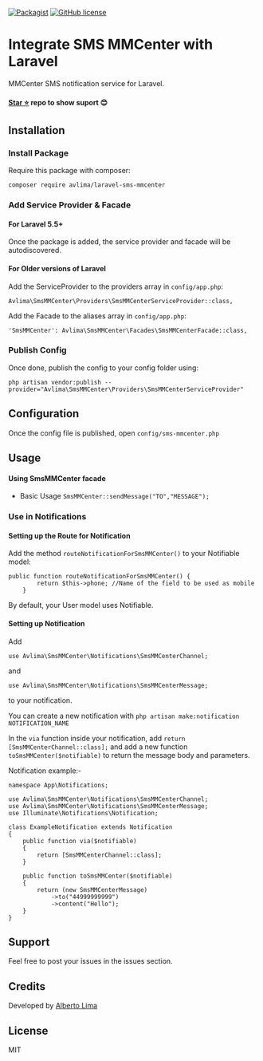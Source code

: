 [![Packagist](https://img.shields.io/packagist/v/avlima/laravel-sms-mmcenter.svg)](https://packagist.org/packages/avlima/laravel-sms-mmcenter) [![GitHub license](https://img.shields.io/badge/license-MIT-blue.svg)](https://raw.githubusercontent.com/avlima/laravel-sms-mmcenter/master/LICENSE)

# Integrate SMS MMCenter with Laravel
MMCenter SMS notification service for Laravel.

#### [Star ⭐](https://github.com/avlima/laravel-sms-mmcenter) repo to show suport 😊

## Installation

### Install Package
Require this package with composer:
```
composer require avlima/laravel-sms-mmcenter
```
### Add Service Provider & Facade

#### For Laravel 5.5+
Once the package is added, the service provider and facade will be autodiscovered.

#### For Older versions of Laravel
Add the ServiceProvider to the providers array in `config/app.php`:
```
Avlima\SmsMMCenter\Providers\SmsMMCenterServiceProvider::class,
```

Add the Facade to the aliases array in `config/app.php`:
```
'SmsMMCenter': Avlima\SmsMMCenter\Facades\SmsMMCenterFacade::class,
```

### Publish Config
Once done, publish the config to your config folder using:
```
php artisan vendor:publish --provider="Avlima\SmsMMCenter\Providers\SmsMMCenterServiceProvider"
```

## Configuration
Once the config file is published, open `config/sms-mmcenter.php`

## Usage

#### Using SmsMMCenter facade
- Basic Usage `SmsMMCenter::sendMessage("TO","MESSAGE");`

### Use in Notifications

#### Setting up the Route for Notification
Add the method `routeNotificationForSmsMMCenter()` to your Notifiable model:
```
public function routeNotificationForSmsMMCenter() {
        return $this->phone; //Name of the field to be used as mobile
    }    
```

By default, your User model uses Notifiable.

#### Setting up Notification

Add 

`use Avlima\SmsMMCenter\Notifications\SmsMMCenterChannel;`

and 

`use Avlima\SmsMMCenter\Notifications\SmsMMCenterMessage;`

to your notification. 

You can create a new notification with `php artisan make:notification NOTIFICATION_NAME`

In the `via` function inside your notification, add `return [SmsMMCenterChannel::class];` and add a new function `toSmsMMCenter($notifiable)` to return the message body and parameters.

Notification example:-
```
namespace App\Notifications;

use Avlima\SmsMMCenter\Notifications\SmsMMCenterChannel;
use Avlima\SmsMMCenter\Notifications\SmsMMCenterMessage;
use Illuminate\Notifications\Notification;

class ExampleNotification extends Notification
{
    public function via($notifiable)
    {
        return [SmsMMCenterChannel::class];
    }
    
    public function toSmsMMCenter($notifiable)
    {
        return (new SmsMMCenterMessage)
            ->to("44999999999")
            ->content("Hello");
    }
}
```
## Support
Feel free to post your issues in the issues section.

## Credits
Developed by [Alberto Lima](https://github.com/avlima "Alberto Vieira de Lima")

## License
MIT
